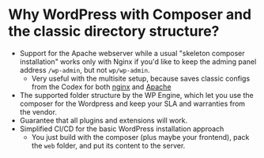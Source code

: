 # Why WordPress with Composer and the classic directory structure?
* Support for the Apache webserver while a usual "skeleton composer installation" works only with Nginx if you'd like to keep the adming panel address `/wp-admin`, but not `wp/wp-admin`.
    * Very useful with the multisite setup, because saves classic configs from the Codex for both [nginx](https://wordpress.org/support/article/nginx/) and [Apache](https://wordpress.org/support/article/htaccess/)
* The supported folder structure by the WP Engine, which let you use the composer for the Wordpress and keep your SLA and warranties from the vendor.
* Guarantee that all plugins and extensions will work.
* Simplified CI/CD for the basic WordPress installation approach
    * You just build with the composer (plus maybe your frontend), pack the `web` folder, and put its content to the server.
